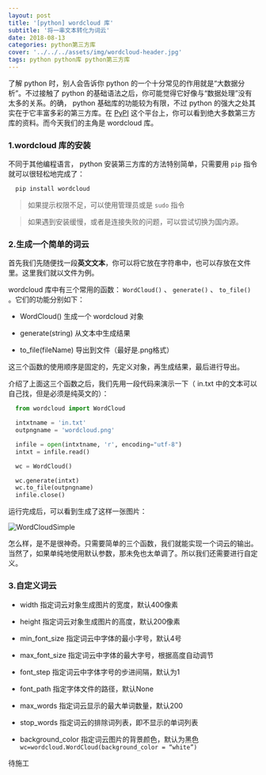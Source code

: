 ```yaml
---
layout: post
title: '[python] wordcloud 库'
subtitle: '将一串文本转化为词云'
date: 2018-08-13
categories: python第三方库
cover: '../../../assets/img/wordcloud-header.jpg'
tags: python python库 python第三方库
---
```


了解 python 时，别人会告诉你 python 的一个十分常见的作用就是“大数据分析”。不过接触了 python 的基础语法之后，你可能觉得它好像与“数据处理”没有太多的关系。的确， python 基础库的功能较为有限，不过 python 的强大之处其实在于它丰富多彩的第三方库。在 [PyPI](https://pypi.org) 这个平台上，你可以看到绝大多数第三方库的资料。而今天我们的主角是 wordcloud 库。

### 1.wordcloud 库的安装

不同于其他编程语言， python 安装第三方库的方法特别简单，只需要用 `pip` 指令就可以很轻松地完成了：

```python
  pip install wordcloud
```

>如果提示权限不足，可以使用管理员或是 `sudo` 指令

>如果遇到安装缓慢，或者是连接失败的问题，可以尝试切换为国内源。

### 2.生成一个简单的词云

首先我们先随便找一段**英文文本**，你可以将它放在字符串中，也可以存放在文件里。这里我们就以文件为例。

wordcloud 库中有三个常用的函数： `WordCloud()` 、 `generate()` 、 `to_file()` 。它们的功能分别如下：

* WordCloud() 生成一个 wordcloud 对象

* generate(string) 从文本中生成结果

* to_file(fileName) 导出到文件（最好是.png格式）

这三个函数的使用顺序是固定的，先定义对象，再生成结果，最后进行导出。

介绍了上面这三个函数之后，我们先用一段代码来演示一下（ in.txt 中的文本可以自己找，但是必须是纯英文的）：

```python
  from wordcloud import WordCloud

  intxtname = 'in.txt'
  outpngname = 'wordcloud.png'

  infile = open(intxtname, 'r', encoding="utf-8")
  intxt = infile.read()

  wc = WordCloud()

  wc.generate(intxt)
  wc.to_file(outpngname)
  infile.close()
```

运行完成后，可以看到生成了这样一张图片：

![WordCloudSimple](../../../assets/screenshot/wordcloud-1.png)

怎么样，是不是很神奇。只需要简单的三个函数，我们就能实现一个词云的输出。当然了，如果单纯地使用默认参数，那未免也太单调了。所以我们还需要进行自定义。

### 3.自定义词云

* width
指定词云对象生成图片的宽度，默认400像素

* height
指定词云对象生成图片的高度，默认200像素

* min_font_size
指定词云中字体的最小字号，默认4号

* max_font_size
指定词云中字体的最大字号，根据高度自动调节

* font_step
指定词云中字体字号的步进间隔，默认为1

* font_path
指定字体文件的路径，默认None

* max_words
指定词云显示的最大单词数量，默认200

* stop_words
指定词云的排除词列表，即不显示的单词列表

* background_color
指定词云图片的背景颜色，默认为黑色
`wc=wordcloud.WordCloud(background_color = “white”)`


待施工
